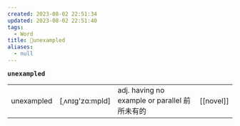 ```yaml
---
created: 2023-08-02 22:51:34
updated: 2023-08-02 22:51:40
tags:
  - Word
title: 📖unexampled
aliases:
  - null
---
```


<pre><strong>unexampled</strong></pre>
|   |   |   |   |
|---|---|---|---|
|unexampled|[ˌʌnɪg'zɑ:mpld]|adj. having no example or parallel 前所未有的|[[novel]]|